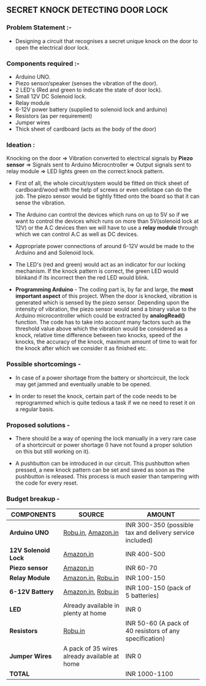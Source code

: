 ## SECRET KNOCK DETECTING DOOR LOCK

### Problem Statement :-
* Designing a circuit that recognises a secret unique knock on the door to open the electrical door lock.

### Components required :-

* Arduino UNO.
* Piezo sensor/speaker (senses the vibration of the door).
* 2 LED's (Red and green to indicate the state of door lock).
* Small 12V DC Solenoid lock.
* Relay module
* 6-12V power battery (supplied to solenoid lock and arduino)
* Resistors (as per requirement)
* Jumper wires
* Thick sheet of cardboard (acts as the body of the door)

### Ideation : 

Knocking on the door => Vibration converted to electrical signals by __Piezo sensor__ => Signals sent to Arduino Microcntroller => Output signals sent to relay module => LED lights green on the correct knock pattern. 

* First of all, the whole circuit/system would be fitted on thick sheet of cardboard/wood with the help of screws or even cellotape can do the job. The piezo sensor would be tightly fitted onto the board so that it can sense the vibration.

* The Arduino can control the devices which runs on up to 5V so if we want to control the devices which runs on more than 5V(solenoid lock at 12V) or the A.C devices then we will have to use a __relay module__ through which we can control A.C as well as DC devices.

* Appropriate power connections of around 6-12V would be made to the Arduino and and Solenoid lock.

* The LED's (red and green) would act as an indicator for our locking mechanism. If the knock pattern is correct, the green LED would blinkand if its incorrect then the red LED would blink.

* __Programming Arduino__ - The coding part is, by far and large, the __most important aspect__ of this project. When the door is knocked, vibration is generated which is sensed by the piezo sensor. Depending upon the intensity of vibration, the piezo sensor would send a binary value to the Arduino microcontroller which could be extracted by __analogRead()__ function. The code has to take into account many factors such as the threshold value above which the vibration would be considered as a knock, relative time difference between two knocks, speed of the knocks, the accuracy of the knock, maximum amount of time to wait for the knock after which we consider it as finished etc. 

### Possible shortcomings - 
* In case of a power shortage from the battery or shortcircuit, the lock may get jammed and eventually unable to be opened.

* In order to reset the knock, certain part of the code needs to be reprogrammed which is quite tedious a task if we ne need to reset it on a regular basis.

### Proposed solutions - 

* There should be a way of opening the lock manually in a very rare case of a shortcircuit or power shortage (I have not found a proper solution on this but still working on it).

* A pushbutton can be introduced in our circuit. This pushbutton when pressed, a new knock pattern can be set and saved as soon as the pushbutton is released. This process is much easier than tampering with the code for every reset.

### Budget breakup - 

__COMPONENTS__ | __SOURCE__ | __AMOUNT__
---------------|------------|-----------
__Arduino UNO__ |[Robu.in](https://robu.in/product/arduino-uno-r3-ch340g-atmega328p-devlopment-board/?gclid=CjwKCAjw5cL2BRASEiwAENqAPm1363y6PHruwR4HZrCDOHBhFJybFAob8DRmG8mG2TuNo6A76F-weBoCHaMQAvD_BwE), [Amazon.in](https://www.amazon.in/Uno-ATmega328P-Compatible-ATMEGA16U2-Arduino/dp/B015C7SC5U/ref=sr_1_2?crid=CCF3GHU8HMD7&dchild=1&keywords=arduino+uno&qid=1590762741&sprefix=Arduino%2Caps%2C253&sr=8-2)| INR 300-350 (possible tax and delivery service included)
 __12V Solenoid Lock__ |[Amazon.in](https://www.amazon.in/Electronicspices-Electric-Assembly-Electronic-Container/dp/B084T32RWH/ref=sr_1_4?crid=3ALVDR8R5X8HX&dchild=1&keywords=solenoid+lock+12v&qid=1590762853&sprefix=Solenoid+lock%2Caps%2C271&sr=8-4)| INR 400-500
__Piezo sensor__ |[Amazon.in](https://www.amazon.in/Electronic-Ceramic-Elements-Sounder-Piezoelectric/dp/B084T3W148/ref=sr_1_4?dchild=1&keywords=piezo+sensor&qid=1590816005&sr=8-4)| INR 60-70
__Relay Module__ |[Amazon.in](https://www.amazon.in/REES52-5VRELAY-Channel-Arduino-Raspberry/dp/B01HXJDBII/ref=sr_1_1?crid=2AN95LXQS3X1T&dchild=1&keywords=relay+module+for+arduino+uno&qid=1590763629&sprefix=Relay+Module%2Caps%2C254&sr=8-1), [Robu.in](https://robu.in/product/1-channel-isolated-5v-relay-module-opto-coupler-for-arduino-pic-avr-dsp-arm/)| INR 100-150
__6-12V Battery__ |[Amazon.in](https://www.amazon.in/CREATOR-6F22-VOLTS-Power-Batteries/dp/B01N5AJ7JH/ref=sr_1_17?dchild=1&keywords=9V+battery&qid=1590814675&sr=8-17), [Robu.in](https://robu.in/product/9v-original-hw-high-quality-battery-5pcs/https://robu.in/product/9v-original-hw-high-quality-battery-5pcs/)| INR 100-150 (pack of 5 batteries)
__LED__ |Already available in plenty at home| INR 0
__Resistors__ |[Robu.in](https://robu.in/?category=&s=resistors&search_posttype=product) | INR 50-60 (A pack of 40 resistors of any specification)
__Jumper Wires__ |A pack of 35 wires already available at home| INR 0
__TOTAL__|| INR 1000-1100

    
